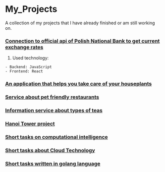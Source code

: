 # My_Projects
A collection of my projects that I have already finished or am still working on. 


### [Connection to official api of Polish National Bank to get current exchange rates](https://github.com/MartynaKaczmarczyk/MeetDynatraceProjects)

  1. Used technology:
     
    - Backend: JavaScript
    - Frontend: React
    
### [An application that helps you take care of your houseplants](https://github.com/MartynaKaczmarczyk/Project_Frontend2)
### [Service about pet friendly restaurants](https://github.com/MartynaKaczmarczyk/pet_friendly_restaurants)
### [Information service about types of teas](https://github.com/MartynaKaczmarczyk/Tea_service)
### [Hanoi Tower project](https://gitlab.com/Martyna_Kaczmarczyk/wstep_do_programowania)
### [Short tasks on computational intelligence](https://github.com/MartynaKaczmarczyk/Inteligencja_obliczeniowa)
### [Short tasks about Cloud Technology](https://gitlab.com/Martyna_Kaczmarczyk/technologie-chmurowe)
### [Short tasks written in golang language](https://gitlab.com/Martyna_Kaczmarczyk/golang)





